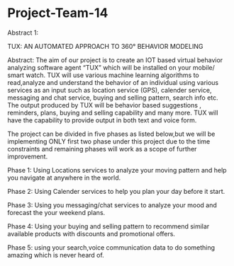# Project-Team-14

Abstract 1:

TUX: AN AUTOMATED APPROACH TO 360° BEHAVIOR MODELING

Abstract: The aim of our project is to create an IOT based virtual behavior analyzing software agent  “TUX” which will be installed on your mobile/ smart watch. TUX will use various machine learning algorithms to read,analyze and understand the behavior of an individual using various services as an input such as location service (GPS), calender service, messaging and chat service, buying and selling pattern, search info etc. The output produced by TUX will be behavior based suggestions , reminders, plans, buying and selling capability and many more. TUX will have the capability to provide output in both text and voice form.

The project can be divided in five phases as listed below,but we will be implementing ONLY first two phase under this project due to the time constraints and remaining phases will work as a scope of further improvement.

Phase 1: Using Locations services to analyze your moving pattern and help you navigate at anywhere in the world.

Phase 2: Using Calender services to help you plan your day before it start.  

Phase 3: Using you messaging/chat services to analyze your mood and forecast the your weekend plans.

Phase 4: Using your buying and selling pattern to recommend similar available products with discounts and promotional offers.

Phase 5: using your search,voice communication data to do something amazing which is never heard of.
